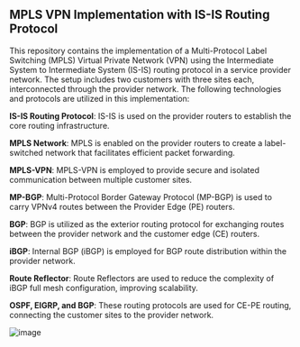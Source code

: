 ## MPLS VPN Implementation with IS-IS Routing Protocol

This repository contains the implementation of a Multi-Protocol Label Switching (MPLS) Virtual Private Network (VPN) using the Intermediate System to Intermediate System (IS-IS) routing protocol in a service provider network. The setup includes two customers with three sites each, interconnected through the provider network. The following technologies and protocols are utilized in this implementation:

**IS-IS Routing Protocol**: IS-IS is used on the provider routers to establish the core routing infrastructure.

**MPLS Network**: MPLS is enabled on the provider routers to create a label-switched network that facilitates efficient packet forwarding.

**MPLS-VPN**: MPLS-VPN is employed to provide secure and isolated communication between multiple customer sites.

**MP-BGP**: Multi-Protocol Border Gateway Protocol (MP-BGP) is used to carry VPNv4 routes between the Provider Edge (PE) routers.

**BGP**: BGP is utilized as the exterior routing protocol for exchanging routes between the provider network and the customer edge (CE) routers.

**iBGP**: Internal BGP (iBGP) is employed for BGP route distribution within the provider network.

**Route Reflector**: Route Reflectors are used to reduce the complexity of iBGP full mesh configuration, improving scalability.

**OSPF, EIGRP, and BGP**: These routing protocols are used for CE-PE routing, connecting the customer sites to the provider network.

![image](https://github.com/mbaniadam/MPLS-VPN-on-IS-IS/assets/75830370/9ed5d5a7-3615-4137-acdc-14fa707c11ea)


